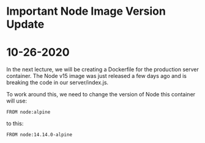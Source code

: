 # Important Node Image Version Update
# 10-26-2020

In the next lecture, we will be creating a Dockerfile for the production server container. The Node v15 image was just released a few days ago and is breaking the code in our server/index.js.

To work around this, we need to change the version of Node this container will use:

`FROM node:alpine`

to this:

`FROM node:14.14.0-alpine`
